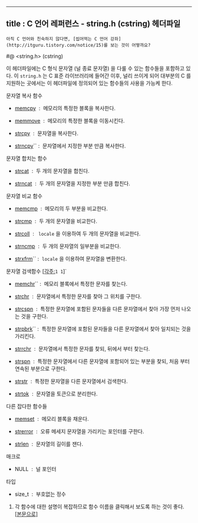----------------
title : C 언어 레퍼런스 - string.h (cstring) 헤더파일
--------------



```warning
아직 C 언어와 친숙하지 않다면, [씹어먹는 C 언어 강좌](http://itguru.tistory.com/notice/15)를 보는 것이 어떻까요?

```

#@ <string.h> (cstring)

이 헤더파일에는 C 형식 문자열 (널 종료 문자열) 을 다룰 수 있는 함수들을 포함하고 있다. 이 `string.h` 는 C 표준 라이브러리에 들어간 이후, 널리 쓰이게 되어 대부분의 C 를 지원하는 곳에서는 이 헤더파일에 정의되어 있는 함수들의 사용을 가능케 한다.

문자열 복사 함수


*  [memcpy](http://itguru.tistory.com/77)  :  메모리의 특정한 블록을 복사한다.



*  [memmove](http://itguru.tistory.com/78)  :  메모리의 특정한 블록을 이동시킨다.



*  [strcpy](http://itguru.tistory.com/79)  :  문자열을 복사한다.

*  [strncpy](http://itguru.tistory.com/80)`` :  문자열에서 지정한 부분 만큼 복사한다.




문자열 합치는 함수


*  [strcat](http://itguru.tistory.com/81)  :  두 개의 문자열을 합친다.

*  [strncat](http://itguru.tistory.com/82)  :  두 개의 문자열을 지정한 부분 만큼 합친다.


문자열 비교 함수


*  [memcmp](http://itguru.tistory.com/84)  :  메모리의 두 부분을 비교한다.

*  [strcmp](http://itguru.tistory.com/85)  :  두 개의 문자열을 비교한다.



*  [strcoll](http://itguru.tistory.com/86)  :   `locale` 을 이용하여 두 개의 문자열을 비교한다.



*  [strncmp](http://itguru.tistory.com/90)  :  두 개의 문자열의 일부분을 비교한다.

*  [strxfrm](http://itguru.tistory.com/91)`` :  `locale` 을 이용하여 문자열을 변환한다.




문자열 검색함수 [[각주:](#footnote_76_1)`1 1`]`


*  [memchr](http://itguru.tistory.com/92)`` :  메모리 블록에서 특정한 문자를 찾는다.



*  [strchr](http://itguru.tistory.com/93)  :  문자열에서 특정한 문자를 찾아 그 위치를 구한다.



*  [strcspn](http://itguru.tistory.com/94)  :  특정한 문자열에 포함된 문자들을 다른 문자열에서 찾아 가장 먼저 나오는 것을 구한다.



*  [strpbrk](http://itguru.tistory.com/95)`` :  특정한 문자열에 포함된 문자들을 다른 문자열에서 찾아 일치되는 것을 가리킨다.



*  [strrchr](http://itguru.tistory.com/96)  :  문자열에서 특정한 문자를 찾되, 뒤에서 부터 찾는다.



*  [strspn](http://itguru.tistory.com/97)  :  특정한 문자열에서 다른 문자열에 포함되어 있는 부분을 찾되, 처음 부터 연속된 부분으로 구한다.

*  [strstr](http://itguru.tistory.com/101)  :  특정한 문자열을 다른 문자열에서 검색한다.



*  [strtok](http://itguru.tistory.com/102)  :  문자열을 토큰으로 분리한다.


다른 잡다한 함수들


*  [memset](http://itguru.tistory.com/104)  :  메모리 블록을 채운다.



*  [strerror](http://itguru.tistory.com/105)  :  오류 메세지 문자열을 가리키는 포인터를 구한다.

*  [strlen](http://itguru.tistory.com/106)  :  문자열의 길이를 잰다.




매크로


* NULL  :  널 포인터




타입


* size_t  :  부호없는 정수

1. 각 함수에 대한 설명이 복잡하므로 함수 이름을 클릭해서 보도록 하는 것이 좋다.
 [[본문으로]](#footnote_link_76_1)



